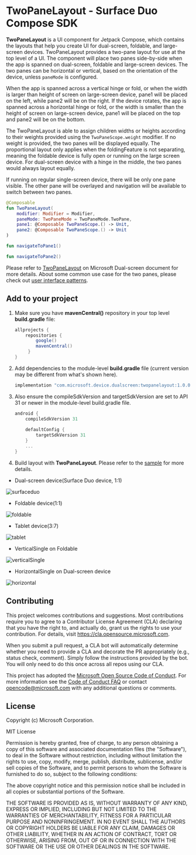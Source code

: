 # TwoPaneLayout - Surface Duo Compose SDK

**TwoPaneLayout** is a UI component for Jetpack Compose, which contains the layouts that help you create UI for dual-screen, foldable, and large-screen devices. TwoPaneLayout provides a two-pane layout for use at the top level of a UI. The component will place two panes side-by-side when the app is spanned on dual-screen, foldable and large-screen devices. The two panes can be horizontal or vertical, based on the orientation of the device, unless `paneMode` is configured. 

When the app is spanned across a vertical hinge or fold, or when the width is larger than height of screen on large-screen device, pane1 will be placed on the left, while pane2 will be on the right. If the device rotates, the app is spanned across a horizontal hinge or fold, or the width is smaller than the height of screen on large-screen device, pane1 will be placed on the top and pane2 will be on the bottom. 

The TwoPaneLayout is able to assign children widths or heights according to their weights provided using the `TwoPaneScope.weight` modifier. If no weight is provided, the two panes will be displayed equally. The proportional layout only applies when the foldingFeature is not separating, meaning the foldable device is fully open or running on the large screen device. For dual-screen device with a hinge in the middle, the two panes would always layout equally.

If running on regular single-screen device, there will be only one pane visible. The other pane will be overlayed and navigation will be available to switch between two panes.

```kotlin
@Composable
fun TwoPaneLayout(
    modifier: Modifier = Modifier,
    paneMode: TwoPaneMode = TwoPaneMode.TwoPane,
    pane1: @Composable TwoPaneScope.() -> Unit,
    pane2: @Composable TwoPaneScope.() -> Unit
)

fun navigateToPane1()

fun navigateToPane2() 
```

Please refer to [TwoPaneLayout](https://docs.microsoft.com/dual-screen/android/jetpack/compose/two-pane-layout) on Microsoft Dual-screen document for more details.
About some common use case for the two panes, please check out [user interface patterns](https://docs.microsoft.com/dual-screen/introduction#dual-screen-app-patterns).

## Add to your project

1. Make sure you have **mavenCentral()** repository in your top level **build.gradle** file:

    ```gradle
    allprojects {
        repositories {
            google()
            mavenCentral()
         }
    }
    ```

2. Add dependencies to the module-level **build.gradle** file (current version may be different from what's shown here).

    ```gradle
    implementation "com.microsoft.device.dualscreen:twopanelayout:1.0.0-beta01"
    ```

3. Also ensure the compileSdkVersion and targetSdkVersion are set to API 31 or newer in the module-level build.gradle file.

    ```gradle
    android { 
        compileSdkVersion 31
        
        defaultConfig { 
            targetSdkVersion 31
        } 
        ... 
    }
    ```

4. Build layout with **TwoPaneLayout**. Please refer to the [sample](https://github.com/microsoft/surface-duo-compose-sdk/tree/main/TwoPaneLayout/sample) for more details.

- Dual-screen device(Surface Duo device, 1:1)

![surfaceduo](screenshots/surfaceduo.png)

- Foldable device(1:1)

![foldable](screenshots/foldable.png)

- Tablet device(3:7)

![tablet](screenshots/tablet.png)

- VerticalSingle on Foldable

![verticalSingle](screenshots/single-vertical.png)

- HorizontalSingle on Dual-screen device

![horizontal](screenshots/single-horizontal.png)

## Contributing

This project welcomes contributions and suggestions.  Most contributions require you to agree to a
Contributor License Agreement (CLA) declaring that you have the right to, and actually do, grant us
the rights to use your contribution. For details, visit https://cla.opensource.microsoft.com.

When you submit a pull request, a CLA bot will automatically determine whether you need to provide
a CLA and decorate the PR appropriately (e.g., status check, comment). Simply follow the instructions
provided by the bot. You will only need to do this once across all repos using our CLA.

This project has adopted the [Microsoft Open Source Code of Conduct](https://opensource.microsoft.com/codeofconduct/).
For more information see the [Code of Conduct FAQ](https://opensource.microsoft.com/codeofconduct/faq/) or
contact [opencode@microsoft.com](mailto:opencode@microsoft.com) with any additional questions or comments.

## License

Copyright (c) Microsoft Corporation.

MIT License

Permission is hereby granted, free of charge, to any person obtaining a copy of this software and associated documentation files (the "Software"), to deal in the Software without restriction, including without limitation the rights to use, copy, modify, merge, publish, distribute, sublicense, and/or sell copies of the Software, and to permit persons to whom the Software is furnished to do so, subject to the following conditions:

The above copyright notice and this permission notice shall be included in all copies or substantial portions of the Software.

THE SOFTWARE IS PROVIDED AS IS, WITHOUT WARRANTY OF ANY KIND, EXPRESS OR IMPLIED, INCLUDING BUT NOT LIMITED TO THE WARRANTIES OF MERCHANTABILITY, FITNESS FOR A PARTICULAR PURPOSE AND NONINFRINGEMENT. IN NO EVENT SHALL THE AUTHORS OR COPYRIGHT HOLDERS BE LIABLE FOR ANY CLAIM, DAMAGES OR OTHER LIABILITY, WHETHER IN AN ACTION OF CONTRACT, TORT OR OTHERWISE, ARISING FROM, OUT OF OR IN CONNECTION WITH THE SOFTWARE OR THE USE OR OTHER DEALINGS IN THE SOFTWARE.
